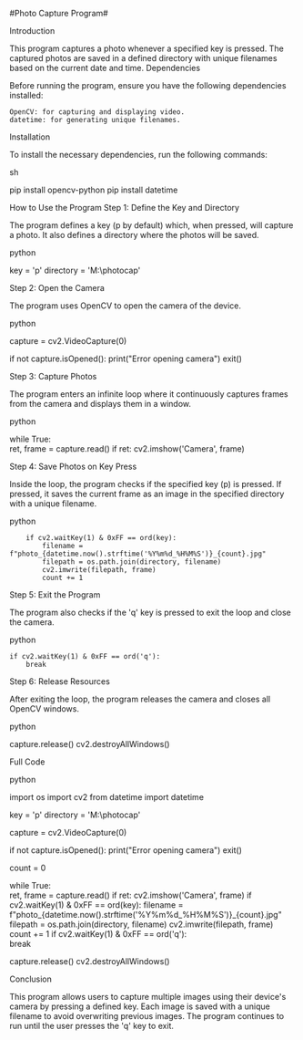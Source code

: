 #Photo Capture Program#

Introduction

This program captures a photo whenever a specified key is pressed. The captured photos are saved in a defined directory with unique filenames based on the current date and time.
Dependencies

Before running the program, ensure you have the following dependencies installed:

    OpenCV: for capturing and displaying video.
    datetime: for generating unique filenames.

Installation

To install the necessary dependencies, run the following commands:

sh

pip install opencv-python
pip install datetime

How to Use the Program
Step 1: Define the Key and Directory

The program defines a key (p by default) which, when pressed, will capture a photo. It also defines a directory where the photos will be saved.

python

key = 'p'
directory = 'M:\\photocap'

Step 2: Open the Camera

The program uses OpenCV to open the camera of the device.

python

capture = cv2.VideoCapture(0)

if not capture.isOpened():
    print("Error opening camera")
    exit()

Step 3: Capture Photos

The program enters an infinite loop where it continuously captures frames from the camera and displays them in a window.

python

while True:    
    ret, frame = capture.read()
    if ret:
        cv2.imshow('Camera', frame)

Step 4: Save Photos on Key Press

Inside the loop, the program checks if the specified key (p) is pressed. If pressed, it saves the current frame as an image in the specified directory with a unique filename.

python

        if cv2.waitKey(1) & 0xFF == ord(key):
            filename = f"photo_{datetime.now().strftime('%Y%m%d_%H%M%S')}_{count}.jpg"
            filepath = os.path.join(directory, filename)
            cv2.imwrite(filepath, frame)
            count += 1

Step 5: Exit the Program

The program also checks if the 'q' key is pressed to exit the loop and close the camera.

python

    if cv2.waitKey(1) & 0xFF == ord('q'):
        break

Step 6: Release Resources

After exiting the loop, the program releases the camera and closes all OpenCV windows.

python

capture.release()
cv2.destroyAllWindows()

Full Code

python

import os
import cv2
from datetime import datetime

key = 'p'
directory = 'M:\\photocap'  

capture = cv2.VideoCapture(0)

if not capture.isOpened():
    print("Error opening camera")
    exit()
    
count = 0  

while True:    
    ret, frame = capture.read()
    if ret:
        cv2.imshow('Camera', frame)
        if cv2.waitKey(1) & 0xFF == ord(key):
            filename = f"photo_{datetime.now().strftime('%Y%m%d_%H%M%S')}_{count}.jpg"
            filepath = os.path.join(directory, filename)
            cv2.imwrite(filepath, frame)
            count += 1
    if cv2.waitKey(1) & 0xFF == ord('q'):  
        break

capture.release()
cv2.destroyAllWindows()

Conclusion

This program allows users to capture multiple images using their device's camera by pressing a defined key. Each image is saved with a unique filename to avoid overwriting previous images. The program continues to run until the user presses the 'q' key to exit.
